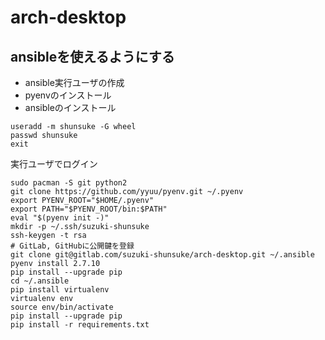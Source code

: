 # arch-desktop

## ansibleを使えるようにする

* ansible実行ユーザの作成
* pyenvのインストール
* ansibleのインストール

```
useradd -m shunsuke -G wheel
passwd shunsuke
exit
```

実行ユーザでログイン

```
sudo pacman -S git python2
git clone https://github.com/yyuu/pyenv.git ~/.pyenv
export PYENV_ROOT="$HOME/.pyenv"
export PATH="$PYENV_ROOT/bin:$PATH"
eval "$(pyenv init -)"
mkdir -p ~/.ssh/suzuki-shunsuke
ssh-keygen -t rsa
# GitLab, GitHubに公開鍵を登録
git clone git@gitlab.com/suzuki-shunsuke/arch-desktop.git ~/.ansible
pyenv install 2.7.10
pip install --upgrade pip
cd ~/.ansible
pip install virtualenv
virtualenv env
source env/bin/activate
pip install --upgrade pip
pip install -r requirements.txt
```
